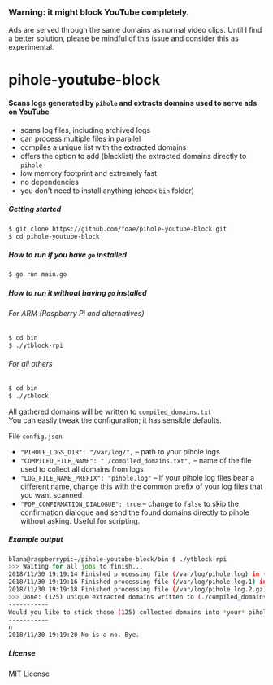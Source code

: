 ### Warning: it might block YouTube completely.
Ads are served through the same domains as normal video clips. Until I find a better solution, please be mindful of this issue and consider this as experimental.

# pihole-youtube-block
#### Scans logs generated by `pihole` and extracts domains used to serve ads on YouTube 

* scans log files, including archived logs
* can process multiple files in parallel
* compiles a unique list with the extracted domains
* offers the option to add (blacklist) the extracted domains directly to `pihole`
* low memory footprint and extremely fast
* no dependencies
* you don't need to install anything (check `bin` folder)

##### Getting started
```bash
$ git clone https://github.com/foae/pihole-youtube-block.git
$ cd pihole-youtube-block
```

##### How to run if you have `go` installed
```bash
$ go run main.go
```

##### How to run it without having `go` installed
###### For ARM (Raspberry Pi and alternatives)
```bash
$ cd bin
$ ./ytblock-rpi
```

###### For all others
```bash
$ cd bin
$ ./ytblock
```

All gathered domains will be written to `compiled_domains.txt`  
You can easily tweak the configuration; it has sensible defaults.
 
File `config.json`
* `"PIHOLE_LOGS_DIR": "/var/log/",` – path to your pihole logs
* `"COMPILED_FILE_NAME": "./compiled_domains.txt",` – name of the file used to collect all domains from logs
* `"LOG_FILE_NAME_PREFIX": "pihole.log"` – if your pihole log files bear a different name, change this with the common prefix of your log files that you want scanned
* `"POP_CONFIRMATION_DIALOGUE": true` – change to `false` to skip the confirmation dialogue and send the found domains directly to pihole without asking. Useful for scripting.

##### Example output
```bash
blana@raspberrypi:~/pihole-youtube-block/bin $ ./ytblock-rpi 
>>> Waiting for all jobs to finish...
2018/11/30 19:19:14 Finished processing file (/var/log/pihole.log) in (1.964928163s).
2018/11/30 19:19:16 Finished processing file (/var/log/pihole.log.1) in (3.518280066s).
2018/11/30 19:19:18 Finished processing file (/var/log/pihole.log.2.gz) in (5.431282712s).
>>> Done: (125) unique extracted domains written to (./compiled_domains.txt) in (5.48431123s)
-----------
Would you like to stick those (125) collected domains into *your* pihole? (y/n)
-----------
n
2018/11/30 19:19:20 No is a no. Bye.
```

##### License
MIT License